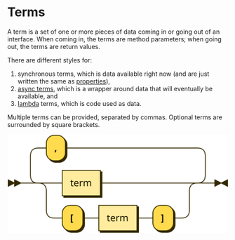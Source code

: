 # Terms

A term is a set of one or more pieces of data coming in or going out of an interface. When coming in, the terms are method parameters; when going out, the terms are return values.

There are different styles for:

1. synchronous terms, which is data available right now (and are just written the same as [properties](properties.md)),
2. [async terms](async-data.md), which is a wrapper around data that will eventually be available, and
3. [lambda](lambdas.md) terms, which is code used as data.

Multiple terms can be provided, separated by commas. Optional terms are surrounded by square brackets.

![](diagrams/term-list.svg)
